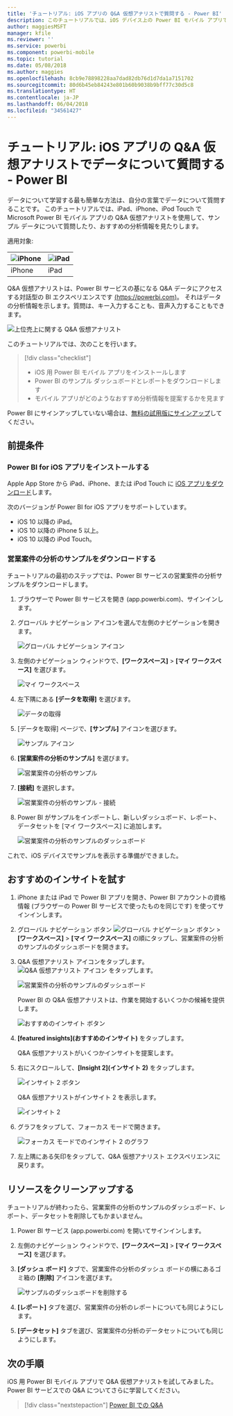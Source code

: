 ```yaml
---
title: 'チュートリアル: iOS アプリの Q&A 仮想アナリストで質問する - Power BI'
description: このチュートリアルでは、iOS デバイス上の Power BI モバイル アプリで Q&A 仮想アナリストを使用して、自分の言葉でサンプル データについて質問します。
author: maggiesMSFT
manager: kfile
ms.reviewer: ''
ms.service: powerbi
ms.component: powerbi-mobile
ms.topic: tutorial
ms.date: 05/08/2018
ms.author: maggies
ms.openlocfilehash: 8cb9e78898228aa7dad82db76d1d7da1a7151702
ms.sourcegitcommit: 80d6b45eb84243e801b60b9038b9bff77c30d5c8
ms.translationtype: HT
ms.contentlocale: ja-JP
ms.lasthandoff: 06/04/2018
ms.locfileid: "34561427"
---
```

# <a name="tutorial-ask-questions-about-your-data-with-the-qa-virtual-analyst-in-ios-apps---power-bi"></a>チュートリアル: iOS アプリの Q&A 仮想アナリストでデータについて質問する - Power BI

データについて学習する最も簡単な方法は、自分の言葉でデータについて質問することです。 このチュートリアルでは、iPad、iPhone、iPod Touch で Microsoft Power BI モバイル アプリの Q&A 仮想アナリストを使用して、サンプル データについて質問したり、おすすめの分析情報を見たりします。 

適用対象:

| ![iPhone](media/tutorial-mobile-apps-ios-qna/iphone-logo-50-px.png) | ![iPad](media/tutorial-mobile-apps-ios-qna/ipad-logo-50-px.png) |
|:--- |:--- |
| iPhone |iPad |

Q&A 仮想アナリストは、Power BI サービスの基になる Q&A データにアクセスする対話型の BI エクスペリエンスです [(https://powerbi.com)](https://powerbi.com)。 それはデータの分析情報を示します。質問は、キー入力することも、音声入力することもできます。

![上位売上に関する Q&A 仮想アナリスト](media/tutorial-mobile-apps-ios-qna/power-bi-ios-q-n-a-top-sale-intro.png)

このチュートリアルでは、次のことを行います。

> [!div class="checklist"]
> * iOS 用 Power BI モバイル アプリをインストールします
> * Power BI のサンプル ダッシュボードとレポートをダウンロードします
> * モバイル アプリがどのようなおすすめ分析情報を提案するかを見ます

Power BI にサインアップしていない場合は、[無料の試用版にサインアップ](https://app.powerbi.com/signupredirect?pbi_source=web)してください。

## <a name="prerequisites"></a>前提条件

### <a name="install-the-power-bi-for-ios-app"></a>Power BI for iOS アプリをインストールする
Apple App Store から iPad、iPhone、または iPod Touch に [iOS アプリをダウンロード](http://go.microsoft.com/fwlink/?LinkId=522062 "iPhone アプリをダウンロード")します。

次のバージョンが Power BI for iOS アプリをサポートしています。
- iOS 10 以降の iPad。
- iOS 10 以降の iPhone 5 以上。 
- iOS 10 以降の iPod Touch。

### <a name="download-the-opportunity-analysis-sample"></a>営業案件の分析のサンプルをダウンロードする
チュートリアルの最初のステップでは、Power BI サービスの営業案件の分析サンプルをダウンロードします。

1. ブラウザーで Power BI サービスを開き (app.powerbi.com)、サインインします。

1. グローバル ナビゲーション アイコンを選んで左側のナビゲーションを開きます。

    ![グローバル ナビゲーション アイコン](media/tutorial-mobile-apps-ios-qna/power-bi-android-quickstart-global-nav-icon.png)

2. 左側のナビゲーション ウィンドウで、**[ワークスペース]** > **[マイ ワークスペース]** を選びます。

    ![マイ ワークスペース](media/tutorial-mobile-apps-ios-qna/power-bi-android-quickstart-my-workspace.png)

3. 左下隅にある **[データを取得]** を選びます。
   
    ![データの取得](media/tutorial-mobile-apps-ios-qna/power-bi-get-data.png)

3. [データを取得] ページで、**[サンプル]** アイコンを選びます。
   
   ![サンプル アイコン](media/tutorial-mobile-apps-ios-qna/power-bi-samples-icon.png)

4. **[営業案件の分析のサンプル]** を選びます。
 
    ![営業案件の分析のサンプル](media/tutorial-mobile-apps-ios-qna/power-bi-oa.png)
 
8. **[接続]** を選択します。  
  
   ![営業案件の分析のサンプル - 接続](media/tutorial-mobile-apps-ios-qna/opportunity-connect.png)
   
5. Power BI がサンプルをインポートし、新しいダッシュボード、レポート、データセットを [マイ ワークスペース] に追加します。
   
   ![営業案件の分析のサンプルのダッシュボード](media/tutorial-mobile-apps-ios-qna/power-bi-service-opportunity-sample.png)

これで、iOS デバイスでサンプルを表示する準備ができました。

## <a name="try-featured-insights"></a>おすすめのインサイトを試す
1. iPhone または iPad で Power BI アプリを開き、Power BI アカウントの資格情報 (ブラウザーの Power BI サービスで使ったものを同じです) を使ってサインインします。

1.  グローバル ナビゲーション ボタン ![グローバル ナビゲーション ボタン](media/mobile-ipad-app-get-started/power-bi-iphone-global-nav-button.png) > **[ワークスペース]** > **[マイ ワークスペース]** の順にタップし、営業案件の分析のサンプルのダッシュボードを開きます。

2. Q&A 仮想アナリスト アイコンをタップします。 ![Q&A 仮想アナリスト アイコン](media/tutorial-mobile-apps-ios-qna/power-bi-ios-q-n-a-icon.png) をタップします。

     ![営業案件の分析のサンプルのダッシュボード](media/tutorial-mobile-apps-ios-qna/power-bi-ios-qna-opportunity-analysis.png)

     Power BI の Q&amp;A 仮想アナリストは、作業を開始するいくつかの候補を提供します。

     ![おすすめのインサイト ボタン](media/tutorial-mobile-apps-ios-qna/power-bi-ios-qna-suggest-insights.png)
3. **[featured insights]\(おすすめのインサイト\)** をタップします。

     Q&A 仮想アナリストがいくつかインサイトを提案します。
4. 右にスクロールして、**[Insight 2]\(インサイト 2\)** をタップします。

    ![インサイト 2 ボタン](media/tutorial-mobile-apps-ios-qna/power-bi-ios-qna-suggest-insight-2.png)

     Q&A 仮想アナリストがインサイト 2 を表示します。

    ![インサイト 2](media/tutorial-mobile-apps-ios-qna/power-bi-ios-qna-show-insight-2.png)
5. グラフをタップして、フォーカス モードで開きます。

    ![フォーカス モードでのインサイト 2 のグラフ](media/tutorial-mobile-apps-ios-qna/power-bi-ios-qna-open-insight-2.png)
6. 左上隅にある矢印をタップして、Q&A 仮想アナリスト エクスペリエンスに戻ります。

## <a name="clean-up-resources"></a>リソースをクリーンアップする

チュートリアルが終わったら、営業案件の分析のサンプルのダッシュボード、レポート、データセットを削除してもかまいません。

1. Power BI サービス (app.powerbi.com) を開いてサインインします。

2. 左側のナビゲーション ウィンドウで、**[ワークスペース]** > **[マイ ワークスペース]** を選びます。

3. **[ダッシュ ボード]** タブで、営業案件の分析のダッシュ ボードの横にあるゴミ箱の **[削除]** アイコンを選びます。

    ![サンプルのダッシュボードを削除する](media/tutorial-mobile-apps-ios-qna/power-bi-service-delete-opportunity-sample.png)

4. **[レポート]** タブを選び、営業案件の分析のレポートについても同じようにします。

5. **[データセット]** タブを選び、営業案件の分析のデータセットについても同じようにします。


## <a name="next-steps"></a>次の手順

iOS 用 Power BI モバイル アプリで Q&A 仮想アナリストを試してみました。 Power BI サービスでの Q&A についてさらに学習してください。
> [!div class="nextstepaction"]
> [Power BI での Q&A](power-bi-q-and-a.md)

